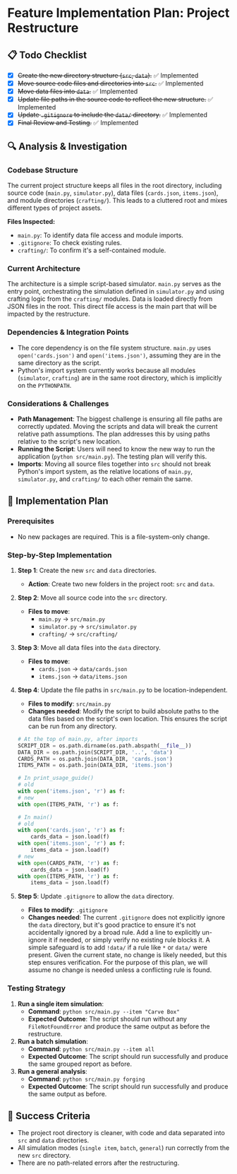 # Feature Implementation Plan: Project Restructure

## 📋 Todo Checklist
- [x] ~~Create the new directory structure (`src`, `data`).~~ ✅ Implemented
- [x] ~~Move source code files and directories into `src`.~~ ✅ Implemented
- [x] ~~Move data files into `data`.~~ ✅ Implemented
- [x] ~~Update file paths in the source code to reflect the new structure.~~ ✅ Implemented
- [x] ~~Update `.gitignore` to include the `data/` directory.~~ ✅ Implemented
- [x] ~~Final Review and Testing.~~ ✅ Implemented

## 🔍 Analysis & Investigation

### Codebase Structure
The current project structure keeps all files in the root directory, including source code (`main.py`, `simulator.py`), data files (`cards.json`, `items.json`), and module directories (`crafting/`). This leads to a cluttered root and mixes different types of project assets.

**Files Inspected:**
- `main.py`: To identify data file access and module imports.
- `.gitignore`: To check existing rules.
- `crafting/`: To confirm it's a self-contained module.

### Current Architecture
The architecture is a simple script-based simulator. `main.py` serves as the entry point, orchestrating the simulation defined in `simulator.py` and using crafting logic from the `crafting/` modules. Data is loaded directly from JSON files in the root. This direct file access is the main part that will be impacted by the restructure.

### Dependencies & Integration Points
- The core dependency is on the file system structure. `main.py` uses `open('cards.json')` and `open('items.json')`, assuming they are in the same directory as the script.
- Python's import system currently works because all modules (`simulator`, `crafting`) are in the same root directory, which is implicitly on the `PYTHONPATH`.

### Considerations & Challenges
- **Path Management**: The biggest challenge is ensuring all file paths are correctly updated. Moving the scripts and data will break the current relative path assumptions. The plan addresses this by using paths relative to the script's new location.
- **Running the Script**: Users will need to know the new way to run the application (`python src/main.py`). The testing plan will verify this.
- **Imports**: Moving all source files together into `src` should not break Python's import system, as the relative locations of `main.py`, `simulator.py`, and `crafting/` to each other remain the same.

## 📝 Implementation Plan

### Prerequisites
- No new packages are required. This is a file-system-only change.

### Step-by-Step Implementation
1. **Step 1**: Create the new `src` and `data` directories.
   - **Action**: Create two new folders in the project root: `src` and `data`.

2. **Step 2**: Move all source code into the `src` directory.
   - **Files to move**:
     - `main.py` → `src/main.py`
     - `simulator.py` → `src/simulator.py`
     - `crafting/` → `src/crafting/`

3. **Step 3**: Move all data files into the `data` directory.
   - **Files to move**:
     - `cards.json` → `data/cards.json`
     - `items.json` → `data/items.json`

4. **Step 4**: Update the file paths in `src/main.py` to be location-independent.
   - **Files to modify**: `src/main.py`
   - **Changes needed**: Modify the script to build absolute paths to the data files based on the script's own location. This ensures the script can be run from any directory.
   ```python
   # At the top of main.py, after imports
   SCRIPT_DIR = os.path.dirname(os.path.abspath(__file__))
   DATA_DIR = os.path.join(SCRIPT_DIR, '..', 'data')
   CARDS_PATH = os.path.join(DATA_DIR, 'cards.json')
   ITEMS_PATH = os.path.join(DATA_DIR, 'items.json')

   # In print_usage_guide()
   # old
   with open('items.json', 'r') as f:
   # new
   with open(ITEMS_PATH, 'r') as f:

   # In main()
   # old
   with open('cards.json', 'r') as f:
       cards_data = json.load(f)
   with open('items.json', 'r') as f:
       items_data = json.load(f)
   # new
   with open(CARDS_PATH, 'r') as f:
       cards_data = json.load(f)
   with open(ITEMS_PATH, 'r') as f:
       items_data = json.load(f)
   ```

5. **Step 5**: Update `.gitignore` to allow the `data` directory.
   - **Files to modify**: `.gitignore`
   - **Changes needed**: The current `.gitignore` does not explicitly ignore the `data` directory, but it's good practice to ensure it's not accidentally ignored by a broad rule. Add a line to explicitly un-ignore it if needed, or simply verify no existing rule blocks it. A simple safeguard is to add `!data/` if a rule like `*` or `data/` were present. Given the current state, no change is likely needed, but this step ensures verification. For the purpose of this plan, we will assume no change is needed unless a conflicting rule is found.

### Testing Strategy
1.  **Run a single item simulation**:
    - **Command**: `python src/main.py --item "Carve Box"`
    - **Expected Outcome**: The script should run without any `FileNotFoundError` and produce the same output as before the restructure.
2.  **Run a batch simulation**:
    - **Command**: `python src/main.py --item all`
    - **Expected Outcome**: The script should run successfully and produce the same grouped report as before.
3.  **Run a general analysis**:
    - **Command**: `python src/main.py forging`
    - **Expected Outcome**: The script should run successfully and produce the same output as before.

## 🎯 Success Criteria
- The project root directory is cleaner, with code and data separated into `src` and `data` directories.
- All simulation modes (`single item`, `batch`, `general`) run correctly from the new `src` directory.
- There are no path-related errors after the restructuring.
